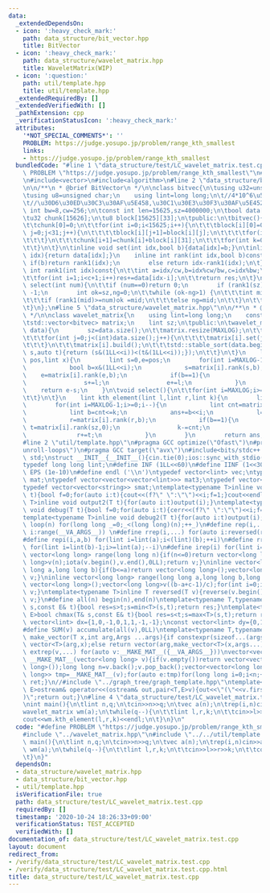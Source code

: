 ```yaml
---
data:
  _extendedDependsOn:
  - icon: ':heavy_check_mark:'
    path: data_structure/bit_vector.hpp
    title: BitVector
  - icon: ':heavy_check_mark:'
    path: data_structure/wavelet_matrix.hpp
    title: WaveletMatrix(WIP)
  - icon: ':question:'
    path: util/template.hpp
    title: util/template.hpp
  _extendedRequiredBy: []
  _extendedVerifiedWith: []
  _pathExtension: cpp
  _verificationStatusIcon: ':heavy_check_mark:'
  attributes:
    '*NOT_SPECIAL_COMMENTS*': ''
    PROBLEM: https://judge.yosupo.jp/problem/range_kth_smallest
    links:
    - https://judge.yosupo.jp/problem/range_kth_smallest
  bundledCode: "#line 1 \"data_structure/test/LC_wavelet_matrix.test.cpp\"\n#define\
    \ PROBLEM \"https://judge.yosupo.jp/problem/range_kth_smallest\"\n#line 2 \"data_structure/wavelet_matrix.hpp\"\
    \n#include<vector>\n#include<algorithm>\n#line 2 \"data_structure/bit_vector.hpp\"\
    \n\n/**\n * @brief BitVector\n */\n\nclass bitvec{\n\tusing u32=unsigned int;\n\
    \tusing u8=unsigned char;\n    using lint=long long;\n\t//4*10^6\u5BFE\u5FDC\n\
    \t//\u30D6\u30ED\u30C3\u30AF\u5E458,\u30C1\u30E3\u30F3\u30AF\u5E45256\n\tconst\
    \ int bw=8,cw=256;\n\tconst int len=15625,sz=4000000;\n\tbool data[4000000]={0};\n\
    \tu32 chunk[15626];\n\tu8 block[15625][33];\n\tpublic:\n\tbitvec(){}\n\tvoid build(){\n\
    \t\tchunk[0]=0;\n\t\tfor(int i=0;i<15625;i++){\n\t\t\tblock[i][0]=0;\n\t\t\tfor(int\
    \ j=0;j<31;j++){\n\t\t\t\tblock[i][j+1]=block[i][j];\n\t\t\t\tfor(int k=0;k<8;k++)block[i][j+1]+=data[i*cw+j*bw+k];\n\
    \t\t\t}\n\t\t\tchunk[i+1]=chunk[i]+block[i][31];\n\t\t\tfor(int k=0;k<8;k++)chunk[i+1]+=data[i*cw+31*bw+k];\n\
    \t\t}\n\t}\n\tinline void set(int idx,bool b){data[idx]=b;}\n\tinline bool get(int\
    \ idx){return data[idx];}\n    inline int rank(int idx,bool b)const{\n       \
    \ if(b)return rank1(idx);\n        else return idx-rank1(idx);\n\t}\n\tinline\
    \ int rank1(int idx)const{\n\t\tint a=idx/cw,b=idx%cw/bw,c=idx%bw;\n\t\tint res=chunk[a]+block[a][b];\n\
    \t\tfor(int i=1;i<c+1;i++)res+=data[idx-i];\n\t\treturn res;\n\t}\n\tinline int\
    \ select(int num){\n\t\tif (num==0)return 0;\n        if (rank1(sz)<num)return\
    \ -1;\n        int ok=sz,ng=0;\n\t\twhile (ok-ng>1) {\n\t\t\tint mid=(ok+ng)/2;\n\
    \t\t\tif (rank1(mid)>=num)ok =mid;\n\t\t\telse ng=mid;\n\t\t}\n\t\treturn ok;\n\
    \t}\n};\n#line 5 \"data_structure/wavelet_matrix.hpp\"\n\n/**\n * @brief WaveletMatrix(WIP)\n\
    \ */\n\nclass wavelet_matrix{\n    using lint=long long;\n    const lint MAXLOG=32;\n\
    \tstd::vector<bitvec> matrix;\n    lint sz;\n\tpublic:\n\twavelet_matrix(std::vector<lint>\
    \ data){\n        sz=data.size();\n\t\tmatrix.resize(MAXLOG);\n\t\tfor(int i=MAXLOG-1;i>=0;i--){\n\
    \t\t\tfor(int j=0;j<(int)data.size();j++){\n\t\t\t\tmatrix[i].set(j,data[j]&(1LL<<i));\n\
    \t\t\t}\n\t\t\tmatrix[i].build();\n\t\t\tstd::stable_sort(data.begin(),data.end(),[&](auto\
    \ s,auto t){return (s&(1LL<<i))<(t&(1LL<<i));});\n\t\t}\n\t}\n    lint rank(lint\
    \ pos,lint x){\n        lint s=0,e=pos;\n        for(int i=MAXLOG-1;i>=0;i--){\n\
    \            bool b=x&(1LL<<i);\n            s=matrix[i].rank(s,b);\n        \
    \    e=matrix[i].rank(e,b);\n            if(b==1){\n                lint l=matrix[i].rank(sz,0);\n\
    \                s+=l;\n                e+=l;\n            }\n        }\n    \
    \    return e-s;\n    }\n\tvoid select(){\n\t\tfor(int i=MAXLOG;i>=0;i--){\n\n\
    \t\t}\n\t}\n    lint kth_element(lint l,lint r,lint k){\n        lint ans=0;\n\
    \        for(int i=MAXLOG-1;i>=0;i--){\n            lint cnt=matrix[i].rank(r,0)-matrix[i].rank(l,0);\n\
    \            lint b=cnt<=k;\n            ans+=b<<i;\n            l=matrix[i].rank(l,b);\n\
    \            r=matrix[i].rank(r,b);\n            if(b==1){\n                lint\
    \ t=matrix[i].rank(sz,0);\n                k-=cnt;\n                l+=t;\n  \
    \              r+=t;\n            }\n        }\n        return ans;\n    }\n};\n\
    #line 2 \"util/template.hpp\"\n#pragma GCC optimize(\"Ofast\")\n#pragma GCC optimize(\"\
    unroll-loops\")\n#pragma GCC target(\"avx\")\n#include<bits/stdc++.h>\nusing namespace\
    \ std;\nstruct __INIT__{__INIT__(){cin.tie(0);ios::sync_with_stdio(false);cout<<fixed<<setprecision(15);}}__INIT__;\n\
    typedef long long lint;\n#define INF (1LL<<60)\n#define IINF (1<<30)\n#define\
    \ EPS (1e-10)\n#define endl ('\\n')\ntypedef vector<lint> vec;\ntypedef vector<vector<lint>>\
    \ mat;\ntypedef vector<vector<vector<lint>>> mat3;\ntypedef vector<string> svec;\n\
    typedef vector<vector<string>> smat;\ntemplate<typename T>inline void output(T\
    \ t){bool f=0;for(auto i:t){cout<<(f?\" \":\"\")<<i;f=1;}cout<<endl;}\ntemplate<typename\
    \ T>inline void output2(T t){for(auto i:t)output(i);}\ntemplate<typename T>inline\
    \ void debug(T t){bool f=0;for(auto i:t){cerr<<(f?\" \":\"\")<<i;f=1;}cerr<<endl;}\n\
    template<typename T>inline void debug2(T t){for(auto i:t)output(i);}\n#define\
    \ loop(n) for(long long _=0;_<(long long)(n);++_)\n#define rep(i,...) for(auto\
    \ i:range(__VA_ARGS__)) \n#define rrep(i,...) for(auto i:reversed(range(__VA_ARGS__)))\n\
    #define repi(i,a,b) for(lint i=lint(a);i<(lint)(b);++i)\n#define rrepi(i,a,b)\
    \ for(lint i=lint(b)-1;i>=lint(a);--i)\n#define irep(i) for(lint i=0;;++i)\ninline\
    \ vector<long long> range(long long n){if(n<=0)return vector<long long>();vector<long\
    \ long>v(n);iota(v.begin(),v.end(),0LL);return v;}\ninline vector<long long> range(long\
    \ long a,long long b){if(b<=a)return vector<long long>();vector<long long>v(b-a);iota(v.begin(),v.end(),a);return\
    \ v;}\ninline vector<long long> range(long long a,long long b,long long c){if((b-a+c-1)/c<=0)return\
    \ vector<long long>();vector<long long>v((b-a+c-1)/c);for(int i=0;i<(int)v.size();++i)v[i]=i?v[i-1]+c:a;return\
    \ v;}\ntemplate<typename T>inline T reversed(T v){reverse(v.begin(),v.end());return\
    \ v;}\n#define all(n) begin(n),end(n)\ntemplate<typename T,typename E>bool chmin(T&\
    \ s,const E& t){bool res=s>t;s=min<T>(s,t);return res;}\ntemplate<typename T,typename\
    \ E>bool chmax(T& s,const E& t){bool res=s<t;s=max<T>(s,t);return res;}\nconst\
    \ vector<lint> dx={1,0,-1,0,1,1,-1,-1};\nconst vector<lint> dy={0,1,0,-1,1,-1,1,-1};\n\
    #define SUM(v) accumulate(all(v),0LL)\ntemplate<typename T,typename ...Args>auto\
    \ make_vector(T x,int arg,Args ...args){if constexpr(sizeof...(args)==0)return\
    \ vector<T>(arg,x);else return vector(arg,make_vector<T>(x,args...));}\n#define\
    \ extrep(v,...) for(auto v:__MAKE_MAT__({__VA_ARGS__}))\nvector<vector<long long>>\
    \ __MAKE_MAT__(vector<long long> v){if(v.empty())return vector<vector<long long>>(1,vector<long\
    \ long>());long long n=v.back();v.pop_back();vector<vector<long long>> ret;vector<vector<long\
    \ long>> tmp=__MAKE_MAT__(v);for(auto e:tmp)for(long long i=0;i<n;++i){ret.push_back(e);ret.back().push_back(i);}return\
    \ ret;}\n//#include \"../graph_tree/graph_template.hpp\"\ntemplate<typename T,typename\
    \ E>ostream& operator<<(ostream& out,pair<T,E>v){out<<\"(\"<<v.first<<\",\"<<v.second<<\"\
    )\";return out;}\n#line 4 \"data_structure/test/LC_wavelet_matrix.test.cpp\"\n\
    \nint main(){\n\tlint n,q;\n\tcin>>n>>q;\n\tvec a(n);\n\trep(i,n)cin>>a[i];\n\t\
    wavelet_matrix wm(a);\n\twhile(q--){\n\t\tlint l,r,k;\n\t\tcin>>l>>r>>k;\n\t\t\
    cout<<wm.kth_element(l,r,k)<<endl;\n\t}\n}\n"
  code: "#define PROBLEM \"https://judge.yosupo.jp/problem/range_kth_smallest\"\n\
    #include \"../wavelet_matrix.hpp\"\n#include \"../../util/template.hpp\"\n\nint\
    \ main(){\n\tlint n,q;\n\tcin>>n>>q;\n\tvec a(n);\n\trep(i,n)cin>>a[i];\n\twavelet_matrix\
    \ wm(a);\n\twhile(q--){\n\t\tlint l,r,k;\n\t\tcin>>l>>r>>k;\n\t\tcout<<wm.kth_element(l,r,k)<<endl;\n\
    \t}\n}"
  dependsOn:
  - data_structure/wavelet_matrix.hpp
  - data_structure/bit_vector.hpp
  - util/template.hpp
  isVerificationFile: true
  path: data_structure/test/LC_wavelet_matrix.test.cpp
  requiredBy: []
  timestamp: '2020-10-24 18:26:33+09:00'
  verificationStatus: TEST_ACCEPTED
  verifiedWith: []
documentation_of: data_structure/test/LC_wavelet_matrix.test.cpp
layout: document
redirect_from:
- /verify/data_structure/test/LC_wavelet_matrix.test.cpp
- /verify/data_structure/test/LC_wavelet_matrix.test.cpp.html
title: data_structure/test/LC_wavelet_matrix.test.cpp
---
```

